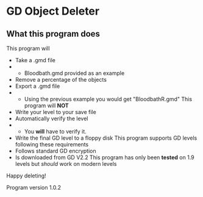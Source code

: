 # GD Object Deleter
## What this program does
This program will
- Take a .gmd file
- - Bloodbath.gmd provided as an example
- Remove a percentage of the objects
- Export a .gmd file
- - Using the previous example you would get "BloodbathR.gmd"
This program will **NOT**
- Write your level to your save file
- Automatically verify the level
- - You **will** have to verify it.
- Write the final GD level to a floppy disk
This program supports GD levels following these requirements
- Follows standard GD encryption
- Is downloaded from GD V2.2
This program has only been **tested** on 1.9 levels but *should* work on modern levels

Happy deleting!

Program version 1.0.2